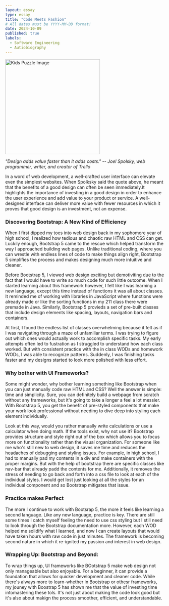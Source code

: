 ```yaml
---
layout: essay
type: essay
title: "Code Meets Fashion"
# All dates must be YYYY-MM-DD format!
date: 2024-10-09
published: true
labels:
  - Software Engineering
  - Autiobiography
---
```

<img width="300px" class="rounded float-start pe-4" src="https://media.istockphoto.com/id/1411384087/photo/woman-fashion-designer-is-drawing-sketch-and-working-in-her-studio.jpg?s=612x612&w=0&k=20&c=HYJSCVf_o-EkCuKGtmT1_RYwAq2RDfvCV83SbIwRIeo=" alt="Kids Puzzle Image">


*"Design adds value faster than it adds costs." -- Joel Spolsky, web programmer, writer, and creator of Trello*

In a word of web development, a well-crafted user interface can elevate even the simplest websites. When Spolksky said the quote above, he meant that the benefits of a good design can often be seen immediately.It highlights the importance of investing in a good design in order to enhance the user experience and add value to your product or service. A well-designed interface can deliver more value with fewer resources in which it proves that good design is an investment, not an expense.

### Discovering Bootstrap: A New Kind of Efficiency
When I first dipped my toes into web design back in my sophomore year of high school, I realized how tedious and chaotic raw HTML and CSS can get. Luckily enough, Bootstrap 5 came to the rescue which helped transform the way I approached building web pages. Unlike traditional coding, where you can wrestle with endless lines of code to make things align right, Bootstrap 5 simplifies the process and makes designing much more intuitive and cleaner.

Before Bootstrap 5, I viewed web design exciting but demotiviting due to the fact that I would have to write so much code for such little outcome. When I started learning about this framework however, I felt like I was learning a new language, except this time instead of functions it was all about classes. It reminded me of working with libraries in JavaScript where functions were already made or like the sorting functions in my 211 class there were premade in Java. Similarly, Bootstrap 5 provieds a set of pre-built classes that include design elements like spacing, layouts, navigation bars and containers.

At first, I found the endless list of classes overwhelming because it felt as if I was navigating through a maze of unfamiliar terms. I was trying to figure out which ones would actually work to accomplish specific tasks. My early attempts often led to fustration as I struggled to understand how each class worked. But with consistent practice with the in class WODs and homework WODs, I was able to recognize patterns. Suddenly, I was finishing tasks faster and my designs started to look more polished with less effort.


### Why bother with UI Frameworks?
Some might wonder, why bother learning something like Bootstrap when you can just manually code raw HTML and CSS? Well the answer is simple: time and simplicity. Sure, you can definitely build a webpage from scratch without any frameworks, but it's going to take a longer a feel a lot messier. With Bootstrap 5, you get the benefit of pre-styled components that make your work look professional without needing to dive deep into styling each element individually.

Look at this way, would you rather manually write calculations or use a calculator when doing math. If the tools exist, why not use it? Bootstrap provides structure and style right out of the box which allows you to focus more on functionality rather than the visual organization. For someone like me who's still new to web design, it saves me time and reduces the headaches of debugging and styling issues. For example, in high school, I had to manually pad my contents in a div and make containers with the proper margins. But with the help of bootstrap there are specific classes like nav-bar that already padd the contents for me. Additionally, it removes the stress of needing to go back and forth into a css file to look at each of the individual styles. I would get lost just looking at all the styles for an individual component and so Bootstrap mitigates that issue.

### Practice makes Perfect
The more I continue to work with Bootsrap 5, the more it feels like learning a second language. Like any new language, practice is key. There are still some times I catch myself feeling the need to use css styling but I still need to look through the Bootstrap documentation more. However, each WOD helped me solidify what I learned, and now I can create layouts that would have taken hours with raw code in just minutes. The framework is becoming second nature in which it re-ignited my passion and interest in web design.

### Wrapping Up: Bootstrap and Beyond:
To wrap things up, UI frameworks like BOotstrap 5 make web design not only manageable but also enjoyable. For a beginner, it can provide a foundation that allows for quicker development and cleaner code. While there's always more to learn-whether in Bootstrap or othesr frameworks, my jouney with Boostrap 5 has shown me that the value of investing time intomastering these tols. It's not just about making the code look good but it's also about makign the process smoother, efficient, and understandable.




